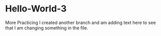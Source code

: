 # Hello-World-3
More Practicing
I created another branch and am adding text here to see that I am changing something in the file.
<head>
<div=class"this is text in my file"</>
